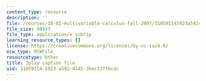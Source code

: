 ```yaml
---
content_type: resource
description: ''
file: /courses/18-02-multivariable-calculus-fall-2007/310591145923a59241453bec337fbcdc_YP_B0AapU0c.srt
file_size: 49347
file_type: application/x-subrip
learning_resource_types: []
license: https://creativecommons.org/licenses/by-nc-sa/4.0/
ocw_type: OCWFile
resourcetype: Other
title: 3play caption file
uid: 31059114-5923-a592-4145-3bec337fbcdc
---
```

